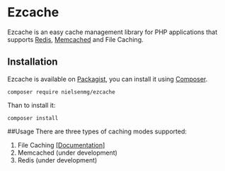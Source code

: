 # Ezcache
Ezcache is an easy cache management library for PHP applications that supports [Redis](http://redis.io/), [Memcached](https://memcached.org/) and File Caching.

## Installation

Ezcache is available on [Packagist](https://packagist.org/), you can install it using [Composer](https://getcomposer.org/).

```
composer require nielsenmg/ezcache
```

Than to install it:

```
composer install
```

##Usage
There are three types of caching modes supported:

1. File Caching [[Documentation]](xpto)
2. Memcached (under development)
3. Redis (under development)




